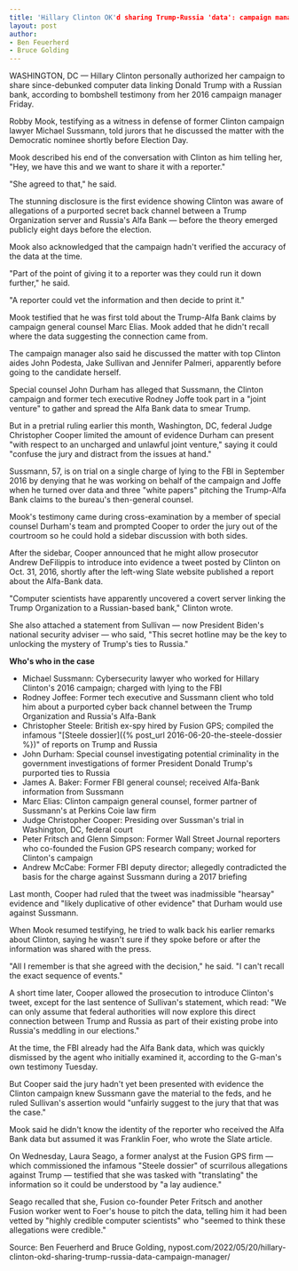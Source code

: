 ```yaml
---
title: 'Hillary Clinton OK'd sharing Trump-Russia 'data': campaign manager'
layout: post
author:
- Ben Feuerherd
- Bruce Golding
---
```


WASHINGTON, DC — Hillary Clinton personally authorized her campaign to share since-debunked computer data linking Donald Trump with a Russian bank, according to bombshell testimony from her 2016 campaign manager Friday.

Robby Mook, testifying as a witness in defense of former Clinton campaign lawyer Michael Sussmann, told jurors that he discussed the matter with the Democratic nominee shortly before Election Day.

Mook described his end of the conversation with Clinton as him telling her, "Hey, we have this and we want to share it with a reporter."

"She agreed to that," he said.

The stunning disclosure is the first evidence showing Clinton was aware of allegations of a purported secret back channel between a Trump Organization server and Russia's Alfa Bank — before the theory emerged publicly eight days before the election.

Mook also acknowledged that the campaign hadn't verified the accuracy of the data at the time.

"Part of the point of giving it to a reporter was they could run it down further," he said.

"A reporter could vet the information and then decide to print it."

Mook testified that he was first told about the Trump-Alfa Bank claims by campaign general counsel Marc Elias. Mook added that he didn't recall where the data suggesting the connection came from.

The campaign manager also said he discussed the matter with top Clinton aides John Podesta, Jake Sullivan and Jennifer Palmeri, apparently before going to the candidate herself.

Special counsel John Durham has alleged that Sussmann, the Clinton campaign and former tech executive Rodney Joffe took part in a "joint venture" to gather and spread the Alfa Bank data to smear Trump.

But in a pretrial ruling earlier this month, Washington, DC, federal Judge Christopher Cooper limited the amount of evidence Durham can present "with respect to an uncharged and unlawful joint venture," saying it could "confuse the jury and distract from the issues at hand."

Sussmann, 57, is on trial on a single charge of lying to the FBI in September 2016 by denying that he was working on behalf of the campaign and Joffe when he turned over data and three "white papers" pitching the Trump-Alfa Bank claims to the bureau's then-general counsel.

Mook's testimony came during cross-examination by a member of special counsel Durham's team and prompted Cooper to order the jury out of the courtroom so he could hold a sidebar discussion with both sides.

After the sidebar, Cooper announced that he might allow prosecutor Andrew DeFilippis to introduce into evidence a tweet posted by Clinton on Oct. 31, 2016, shortly after the left-wing Slate website published a report about the Alfa-Bank data.

"Computer scientists have apparently uncovered a covert server linking the Trump Organization to a Russian-based bank," Clinton wrote.

She also attached a statement from Sullivan — now President Biden's national security adviser — who said, "This secret hotline may be the key to unlocking the mystery of Trump's ties to Russia."

**Who's who in the case**

- Michael Sussmann: Cybersecurity lawyer who worked for Hillary Clinton's 2016 campaign; charged with lying to the FBI
- Rodney Joffee: Former tech executive and Sussmann client who told him about a purported cyber back channel between the Trump Organization and Russia's Alfa-Bank
- Christopher Steele: British ex-spy hired by Fusion GPS; compiled the infamous "[Steele dossier]({% post_url 2016-06-20-the-steele-dossier %})" of reports on Trump and Russia
- John Durham: Special counsel investigating potential criminality in the government investigations of former President Donald Trump's purported ties to Russia
- James A. Baker: Former FBI general counsel; received Alfa-Bank information from Sussmann
- Marc Elias: Clinton campaign general counsel, former partner of Sussmann's at Perkins Coie law firm
- Judge Christopher Cooper: Presiding over Sussman's trial in Washington, DC, federal court
- Peter Fritsch and Glenn Simpson: Former Wall Street Journal reporters who co-founded the Fusion GPS research company; worked for Clinton's campaign
- Andrew McCabe: Former FBI deputy director; allegedly contradicted the basis for the charge against Sussmann during a 2017 briefing

Last month, Cooper had ruled that the tweet was inadmissible "hearsay" evidence and "likely duplicative of other evidence" that Durham would use against Sussmann.

When Mook resumed testifying, he tried to walk back his earlier remarks about Clinton, saying he wasn't sure if they spoke before or after the information was shared with the press.

"All I remember is that she agreed with the decision," he said. "I can't recall the exact sequence of events."

A short time later, Cooper allowed the prosecution to introduce Clinton's tweet, except for the last sentence of Sullivan's statement, which read: "We can only assume that federal authorities will now explore this direct connection between Trump and Russia as part of their existing probe into Russia's meddling in our elections."

At the time, the FBI already had the Alfa Bank data, which was quickly dismissed by the agent who initially examined it, according to the G-man's own testimony Tuesday.

But Cooper said the jury hadn't yet been presented with evidence the Clinton campaign knew Sussmann gave the material to the feds, and he ruled Sullivan's assertion would "unfairly suggest to the jury that that was the case."

Mook said he didn't know the identity of the reporter who received the Alfa Bank data but assumed it was Franklin Foer, who wrote the Slate article.

On Wednesday, Laura Seago, a former analyst at the Fusion GPS firm — which commissioned the infamous "Steele dossier" of scurrilous allegations against Trump — testified that she was tasked with "translating" the information so it could be understood by "a lay audience."

Seago recalled that she, Fusion co-founder Peter Fritsch and another Fusion worker went to Foer's house to pitch the data, telling him it had been vetted by "highly credible computer scientists" who "seemed to think these allegations were credible."

Source: Ben Feuerherd and Bruce Golding, nypost.com/2022/05/20/hillary-clinton-okd-sharing-trump-russia-data-campaign-manager/
